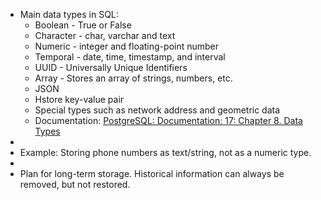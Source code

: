 - Main data types in SQL:
    - Boolean - True or False
    - Character - char, varchar and text
    - Numeric - integer and floating-point number
    - Temporal - date, time, timestamp, and interval
    - UUID - Universally Unique Identifiers
    - Array - Stores an array of strings, numbers, etc.
    - JSON
    - Hstore key-value pair
    - Special types such as network address and geometric data
    - Documentation: [PostgreSQL: Documentation: 17: Chapter 8. Data Types](https://www.postgresql.org/docs/current/datatype.html)
- 
- Example: Storing phone numbers as text/string, not as a numeric type.
- 
- Plan for long-term storage. Historical information can always be removed, but not restored.

